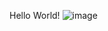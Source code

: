 Hello World!
![image](https://github.com/LEEMOARE/DB_QnA/assets/134271654/a827744d-ced6-414d-82a8-2784e560c57d)
